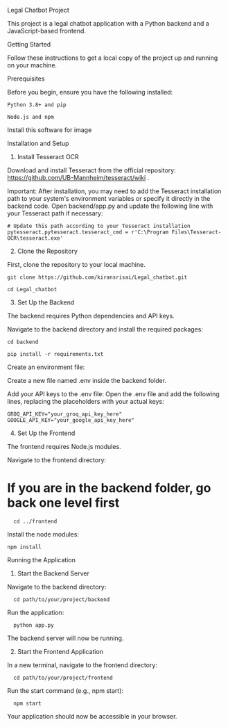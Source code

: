 Legal Chatbot Project

This project is a legal chatbot application with a Python backend and a JavaScript-based frontend.

Getting Started

Follow these instructions to get a local copy of the project up and running on your machine.

Prerequisites

Before you begin, ensure you have the following installed:

    Python 3.8+ and pip
    
    Node.js and npm

Install this software for image 

Installation and Setup

1. Install Tesseract OCR

Download and install Tesseract from the official repository: https://github.com/UB-Mannheim/tesseract/wiki .

Important: After installation, you may need to add the Tesseract installation path to your system's environment variables or specify it directly in the backend code. Open backend/app.py and update the following line with your Tesseract path if necessary:

    # Update this path according to your Tesseract installation
    pytesseract.pytesseract.tesseract_cmd = r'C:\Program Files\Tesseract-OCR\tesseract.exe'


2. Clone the Repository

First, clone the repository to your local machine.

    git clone https://github.com/kiransrisai/Legal_chatbot.git
    
    cd Legal_chatbot

3. Set Up the Backend

The backend requires Python dependencies and API keys.

Navigate to the backend directory and install the required packages:

    cd backend
    
    pip install -r requirements.txt

Create an environment file:

Create a new file named .env inside the backend folder.

Add your API keys to the .env file:
Open the .env file and add the following lines, replacing the placeholders with your actual keys:
    
    GROQ_API_KEY="your_groq_api_key_here"
    GOOGLE_API_KEY="your_google_api_key_here"

4. Set Up the Frontend

The frontend requires Node.js modules.

  Navigate to the frontend directory:
  
  # If you are in the backend folder, go back one level first
  
      cd ../frontend

  Install the node modules:
  
    npm install

Running the Application

1. Start the Backend Server

  Navigate to the backend directory:
  
      cd path/to/your/project/backend
  
  Run the application:
  
      python app.py
  
  The backend server will now be running.

2. Start the Frontend Application

  In a new terminal, navigate to the frontend directory:
  
      cd path/to/your/project/frontend
  
  Run the start command (e.g., npm start):
      
      npm start

Your application should now be accessible in your browser.
